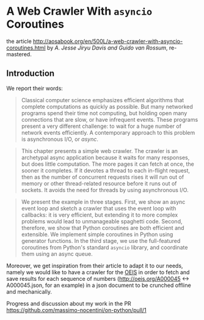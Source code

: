 
# A Web Crawler With `asyncio` Coroutines

the article http://aosabook.org/en/500L/a-web-crawler-with-asyncio-coroutines.html
by *A. Jesse Jiryu Davis and Guido van Rossum*, re-mastered. 

## Introduction

We report their words:

> Classical computer science emphasizes efficient algorithms that complete computations as 
> quickly as possible. But many networked programs spend their time not computing, but holding 
> open many connections that are slow, or have infrequent events. These programs present a very 
> different challenge: to wait for a huge number of network events efficiently. A contemporary 
> approach to this problem is asynchronous I/O, or *async*.

> This chapter presents a simple web crawler. The crawler is an archetypal async application 
> because it waits for many responses, but does little computation. The more pages it can fetch 
> at once, the sooner it completes. If it devotes a thread to each in-flight request, then as the 
> number of concurrent requests rises it will run out of memory or other thread-related resource 
> before it runs out of sockets. It avoids the need for threads by using asynchronous I/O.

> We present the example in three stages. First, we show an async event loop and sketch a crawler 
> that uses the event loop with callbacks: it is very efficient, but extending it to more complex 
> problems would lead to unmanageable spaghetti code. Second, therefore, we show that Python 
> coroutines are both efficient and extensible. We implement simple coroutines in Python using 
> generator functions. In the third stage, we use the full-featured coroutines from Python's 
> standard `asyncio` library, and coordinate them using an async queue.

Moreover, we get inspiration from their article to adapt it to our needs, namely we would like to
have a crawler for the [OEIS][oeis] in order to fetch and save results for each sequence of numbers
(http://oeis.org/A000045 <-> A000045.json, for an example) in a json document to be crunched offline 
and mechanically.

Progress and discussion about my work in the PR https://github.com/massimo-nocentini/on-python/pull/1

[oeis]:http://oeis.org
